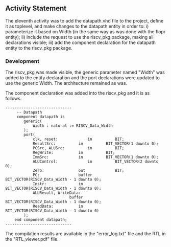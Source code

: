 ## Activity Statement 

The eleventh activity was to add the datapath.vhd file to the project, define it as toplevel, and make changes to the datapath entity in order to:
i) parameterize it based on Width (in the same way as was done with the flopr entity); 
ii) include the request to use the riscv_pkg package, making all declarations visible; 
iii) add the component declaration for the datapath entity to the riscv_pkg package.

### Development 

The riscv_pkg was made visible, the generic parameter named "Width" was added to the entity declaration and the port declarations were updated to use the generic Width. The architecture remained as was.

The component declaration was added into the riscv_pkg and it is as follows. 

```
-----------------------------
	 -- Datapath
	 component datapath is
		generic(
			Width : natural := RISCV_Data_Width
		);
		port(
			clk, reset: 			in 			BIT;
			ResultSrc: 			in 			BIT_VECTOR(1 downto 0);
			PCSrc, ALUSrc: 			in 			BIT;
			RegWrite: 			in 			BIT;
			ImmSrc: 			in 			BIT_VECTOR(1 downto 0);
			ALUControl: 			in 			BIT_VECTOR(2 downto 0);
			Zero: 				out 			BIT;
			PC: 				buffer 			BIT_VECTOR(RISCV_Data_Width - 1 downto 0);
			Instr: 				in 			BIT_VECTOR(RISCV_Data_Width - 1 downto 0);
			ALUResult, WriteData: 
							buffer 			BIT_VECTOR(RISCV_Data_Width - 1 downto 0);
			ReadData: 			in 			BIT_VECTOR(RISCV_Data_Width - 1 downto 0)
		);
    end component datapath;
-----------------------------
```

The compilation results are available in the "error_log.txt" file and the RTL in the "RTL_viewer.pdf" file.
